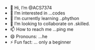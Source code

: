 - 👋 Hi, I’m @ACS7374
- 👀 I’m interested in ...codes
- 🌱 I’m currently learning ..phython 
- 💞️ I’m looking to collaborate on .skilled.
- 📫 How to reach me ...ping me
- 😄 Pronouns: ...he
- ⚡ Fun fact: ... only a beginner 

<!---
ACS7374/ACS7374 is a ✨ special ✨ repository because its `README.md` (this file) appears on your GitHub profile.
You can click the Preview link to take a look at your changes.
--->
